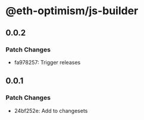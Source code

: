 # @eth-optimism/js-builder

## 0.0.2

### Patch Changes

- fa978257: Trigger releases

## 0.0.1

### Patch Changes

- 24bf252e: Add to changesets
